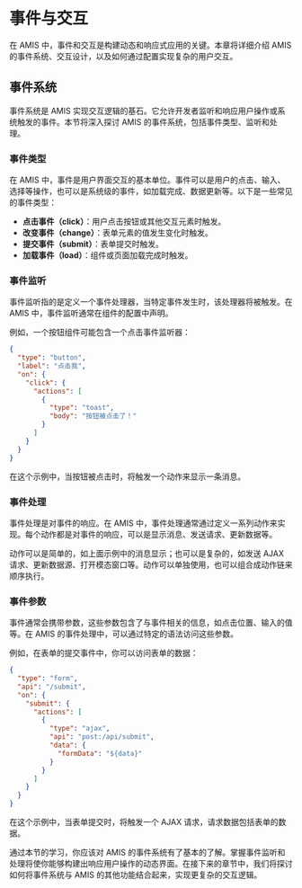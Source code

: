 # 事件与交互

在 AMIS 中，事件和交互是构建动态和响应式应用的关键。本章将详细介绍 AMIS 的事件系统、交互设计，以及如何通过配置实现复杂的用户交互。

## 事件系统

事件系统是 AMIS 实现交互逻辑的基石。它允许开发者监听和响应用户操作或系统触发的事件。本节将深入探讨 AMIS 的事件系统，包括事件类型、监听和处理。

### 事件类型

在 AMIS 中，事件是用户界面交互的基本单位。事件可以是用户的点击、输入、选择等操作，也可以是系统级的事件，如加载完成、数据更新等。以下是一些常见的事件类型：

- **点击事件（click）**：用户点击按钮或其他交互元素时触发。
- **改变事件（change）**：表单元素的值发生变化时触发。
- **提交事件（submit）**：表单提交时触发。
- **加载事件（load）**：组件或页面加载完成时触发。

### 事件监听

事件监听指的是定义一个事件处理器，当特定事件发生时，该处理器将被触发。在 AMIS 中，事件监听通常在组件的配置中声明。

例如，一个按钮组件可能包含一个点击事件监听器：

```json
{
  "type": "button",
  "label": "点击我",
  "on": {
    "click": {
      "actions": [
        {
          "type": "toast",
          "body": "按钮被点击了！"
        }
      ]
    }
  }
}
```

在这个示例中，当按钮被点击时，将触发一个动作来显示一条消息。

### 事件处理

事件处理是对事件的响应。在 AMIS 中，事件处理通常通过定义一系列动作来实现。每个动作都是对事件的响应，可以是显示消息、发送请求、更新数据等。

动作可以是简单的，如上面示例中的消息显示；也可以是复杂的，如发送 AJAX 请求、更新数据源、打开模态窗口等。动作可以单独使用，也可以组合成动作链来顺序执行。

### 事件参数

事件通常会携带参数，这些参数包含了与事件相关的信息，如点击位置、输入的值等。在 AMIS 的事件处理中，可以通过特定的语法访问这些参数。

例如，在表单的提交事件中，你可以访问表单的数据：

```json
{
  "type": "form",
  "api": "/submit",
  "on": {
    "submit": {
      "actions": [
        {
          "type": "ajax",
          "api": "post:/api/submit",
          "data": {
            "formData": "${data}"
          }
        }
      ]
    }
  }
}
```

在这个示例中，当表单提交时，将触发一个 AJAX 请求，请求数据包括表单的数据。

通过本节的学习，你应该对 AMIS 的事件系统有了基本的了解。掌握事件监听和处理将使你能够构建出响应用户操作的动态界面。在接下来的章节中，我们将探讨如何将事件系统与 AMIS 的其他功能结合起来，实现更复杂的交互逻辑。
